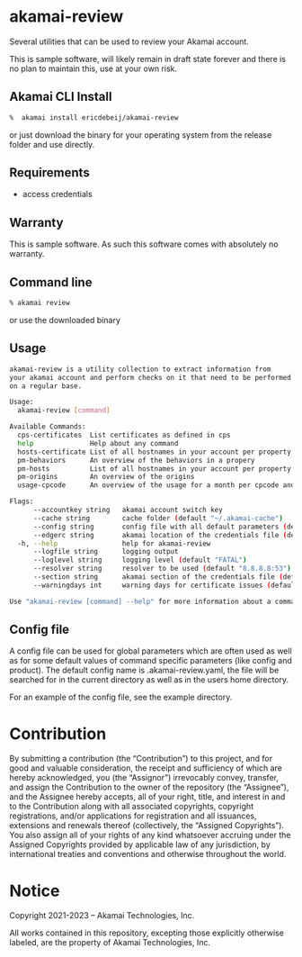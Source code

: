 # akamai-review
Several utilities that can be used to review your Akamai account.

This is sample software, will likely remain in draft state forever and there is no plan to maintain this, use at your own risk.

## Akamai CLI Install
```bash
%  akamai install ericdebeij/akamai-review
```

or just download the binary for your operating system from the release folder and use directly.

## Requirements
* access credentials

## Warranty
This is sample software. As such this software comes with absolutely no warranty.

## Command line
```bash
% akamai review
```
or use the downloaded binary

## Usage
```bash
akamai-review is a utility collection to extract information from
your akamai account and perform checks on it that need to be performed
on a regular base.

Usage:
  akamai-review [command]

Available Commands:
  cps-certificates  List certificates as defined in cps
  help              Help about any command
  hosts-certificate List of all hostnames in your account per property with dns and certificate information
  pm-behaviors      An overview of the behaviors in a propery
  pm-hosts          List of all hostnames in your account per property with dns and certificate information
  pm-origins        An overview of the origins
  usage-cpcode      An overview of the usage for a month per cpcode and a comparison with the previous month

Flags:
      --accountkey string   akamai account switch key
      --cache string        cache folder (default "~/.akamai-cache")
      --config string       config file with all default parameters (default ".akamai-review.yaml")
      --edgerc string       akamai location of the credentials file (default "~/.edgerc")
  -h, --help                help for akamai-review
      --logfile string      logging output
      --loglevel string     logging level (default "FATAL")
      --resolver string     resolver to be used (default "8.8.8.8:53")
      --section string      akamai section of the credentials file (default "default")
      --warningdays int     warning days for certificate issues (default 14)

Use "akamai-review [command] --help" for more information about a command.
```
## Config file
A config file can be used for global parameters which are often used as well as for some default values of command specific parameters (like config and product).
The default config name is .akamai-review.yaml, the file will be searched for in the current directory as well as in the users home directory.

For an example of the config file, see the example directory.

# Contribution

By submitting a contribution (the “Contribution”) to this project, and for good and valuable consideration, the receipt and sufficiency of which are hereby acknowledged, you (the “Assignor”) irrevocably convey, transfer, and assign the Contribution to the owner of the repository (the “Assignee”), and the Assignee hereby accepts, all of your right, title, and interest in and to the Contribution along with all associated copyrights, copyright registrations, and/or applications for registration and all issuances, extensions and renewals thereof (collectively, the “Assigned Copyrights”). You also assign all of your rights of any kind whatsoever accruing under the Assigned Copyrights provided by applicable law of any jurisdiction, by international treaties and conventions and otherwise throughout the world. 

# Notice

Copyright 2021-2023 – Akamai Technologies, Inc.
 
All works contained in this repository, excepting those explicitly otherwise labeled, are the property of Akamai Technologies, Inc.